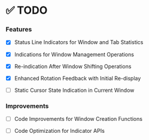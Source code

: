# ✅ TODO

### Features
- [x] Status Line Indicators for Window and Tab Statistics

- [x] Indications for Window Management Operations

- [x] Re-indication After Window Shifting Operations

- [x] Enhanced Rotation Feedback with Initial Re-display

- [ ] Static Cursor State Indication in Current Window

  
### Improvements
- [ ] Code Improvements for Window Creation Functions

- [ ] Code Optimization for Indicator APIs
